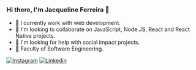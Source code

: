 ### Hi there, I'm Jacqueline Ferreira 👋

- 🔭 I currently work with web development.
- 👯 I'm looking to collaborate on JavaScript, Node.JS, React and React Native projects.
- 🤔 I'm looking for help with social impact projects.
- 🧠 Faculty of Software Engineering.




[![Instagram](https://img.shields.io/badge/Meu%20Perfil-Instagram-blueviolet)](https://www.instagram.com/jacque.dev/)
[![Linkedin](https://img.shields.io/badge/-Linkdin-blueviolet)](https://www.linkedin.com/in/jacqueline-ferreira-a152761a5/)



